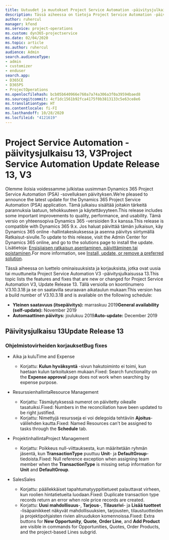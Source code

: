 ```yaml
---
title: Uutuudet ja muutokset Project Service Automation -päivitysjulkaisussa 13, V3
description: Tässä aiheessa on tietoja Project Service Automation -päivitysversion 13, V3:n uusista ominaisuuksista.
author: ruhercul
manager: kfend
ms.service: project-operations
ms.custom: dyn365-projectservice
ms.date: 02/04/2020
ms.topic: article
ms.author: ruhercul
audience: Admin
search.audienceType:
- admin
- customizer
- enduser
search.app:
- D365CE
- D365PS
- ProjectOperations
ms.openlocfilehash: bcb05b640966e760a7a74a306a3f0a39594baed8
ms.sourcegitcommit: 4cf1dc1561b92fca4175f0b3813133c5e63ce8e6
ms.translationtype: HT
ms.contentlocale: fi-FI
ms.lasthandoff: 10/28/2020
ms.locfileid: "4121619"
---
```

# <a name="project-service-automation-update-release-13-v3"></a><span data-ttu-id="6b665-103">Project Service Automation -päivitysjulkaisu 13, V3</span><span class="sxs-lookup"><span data-stu-id="6b665-103">Project Service Automation Update Release 13, V3</span></span>
<span data-ttu-id="6b665-104">Olemme iloisia voidessamme julkistaa uusimman Dynamics 365 Project Service Automation (PSA) -sovelluksen päivityksen.</span><span class="sxs-lookup"><span data-stu-id="6b665-104">We’re pleased to announce the latest update for the Dynamics 365 Project Service Automation (PSA) application.</span></span> <span data-ttu-id="6b665-105">Tämä julkaisu sisältää joitakin tärkeitä parannuksia laatuun, tehokkuuteen ja käytettävyyteen.</span><span class="sxs-lookup"><span data-stu-id="6b665-105">This release includes some important improvements to quality, performance, and usability.</span></span> <span data-ttu-id="6b665-106">Tämä versio on yhteensopiva Dynamics 365 -versioiden 9.x kanssa.</span><span class="sxs-lookup"><span data-stu-id="6b665-106">This release is compatible with Dynamics 365 9.x.</span></span> <span data-ttu-id="6b665-107">Jos haluat päivittää tämän julkaisun, käy Dynamics 365 online -hallintakeskuksessa ja asenna päivitys siirtymällä Ratkaisut-sivulle.</span><span class="sxs-lookup"><span data-stu-id="6b665-107">To update to this release, visit the Admin Center for Dynamics 365 online, and go to the solutions page to install the update.</span></span> <span data-ttu-id="6b665-108">Lisätietoja: [Ensisijaisen ratkaisun asentaminen, päivittäminen tai poistaminen](https://docs.microsoft.com/power-platform/admin/install-remove-preferred-solution).</span><span class="sxs-lookup"><span data-stu-id="6b665-108">For more information, see [Install, update, or remove a preferred solution](https://docs.microsoft.com/power-platform/admin/install-remove-preferred-solution).</span></span>

<span data-ttu-id="6b665-109">Tässä aiheessa on luettelo ominaisuuksista ja korjauksista, jotka ovat uusia tai muuttuneita Project Service Automation V3 -päivitysjulkaisussa 13.</span><span class="sxs-lookup"><span data-stu-id="6b665-109">This topic lists the features and fixes that are new or changed for Project Service Automation V3, Update Release 13.</span></span> <span data-ttu-id="6b665-110">Tällä versiolla on koontinumero V3.10.3.18 ja se on saatavilla seuraavan aikataulun mukaan:</span><span class="sxs-lookup"><span data-stu-id="6b665-110">This version has a build number of V3.10.3.18 and is available on the following schedule:</span></span>

- <span data-ttu-id="6b665-111">**Yleinen saatavuus (itsepäivitys):** marraskuu 2019</span><span class="sxs-lookup"><span data-stu-id="6b665-111">**General availability (self-update):** November 2019</span></span>
- <span data-ttu-id="6b665-112">**Automaattinen päivitys:** joulukuu 2019</span><span class="sxs-lookup"><span data-stu-id="6b665-112">**Auto-update:** December 2019</span></span>


## <a name="update-release-13"></a><span data-ttu-id="6b665-113">Päivitysjulkaisu 13</span><span class="sxs-lookup"><span data-stu-id="6b665-113">Update Release 13</span></span> 

### <a name="bug-fixes"></a><span data-ttu-id="6b665-114">Ohjelmistovirheiden korjaukset</span><span class="sxs-lookup"><span data-stu-id="6b665-114">Bug fixes</span></span>

- <span data-ttu-id="6b665-115">Aika ja kulu</span><span class="sxs-lookup"><span data-stu-id="6b665-115">Time and Expense</span></span>

     - <span data-ttu-id="6b665-116">Korjattu: **Kulun hyväksyntä** -sivun hakutoiminto ei toimi, kun haetaan kulun tarkoituksen mukaan.</span><span class="sxs-lookup"><span data-stu-id="6b665-116">Fixed: Search functionality on the **Expense approval** page does not work when searching by expense purpose.</span></span>

- <span data-ttu-id="6b665-117">Resurssienhallinta</span><span class="sxs-lookup"><span data-stu-id="6b665-117">Resource Management</span></span>

     - <span data-ttu-id="6b665-118">Korjattu: Täsmäytyksessä numerot on päivitetty oikealle tasatuiksi.</span><span class="sxs-lookup"><span data-stu-id="6b665-118">Fixed: Numbers in the reconciliation have been updated to be right justified.</span></span>
     - <span data-ttu-id="6b665-119">Korjattu: Nimettyjä resursseja ei voi delegoida tehtäviin **Ajoitus**-välilehden kautta.</span><span class="sxs-lookup"><span data-stu-id="6b665-119">Fixed: Named Resources can't be assigned to tasks through the **Schedule** tab.</span></span>

- <span data-ttu-id="6b665-120">Projektinhallinta</span><span class="sxs-lookup"><span data-stu-id="6b665-120">Project Management</span></span>

     - <span data-ttu-id="6b665-121">Korjattu: Poikkeus null-viittauksesta, kun määritetään ryhmän jäsentä, kun **TransactionType** puuttuu **Unit**- ja **DefaultGroup**-tiedoista.</span><span class="sxs-lookup"><span data-stu-id="6b665-121">Fixed: Null reference exception when assigning team member when the **TransactionType** is missing setup information for **Unit** and **DefaultGroup**.</span></span>

- <span data-ttu-id="6b665-122">Sales</span><span class="sxs-lookup"><span data-stu-id="6b665-122">Sales</span></span>

     - <span data-ttu-id="6b665-123">Korjattu: päällekkäiset tapahtumatyyppitietueet palauttavat virheen, kun roolien hintatietueita luodaan.</span><span class="sxs-lookup"><span data-stu-id="6b665-123">Fixed: Duplicate transaction type records return an error when role price records are created.</span></span>
     - <span data-ttu-id="6b665-124">Korjattu: **Uusi mahdollisuus**-, **Tarjous**-, **Tilausrivi**- ja **Lisää tuotteet** -lisäpainikkeet näkyvät mahdollisuuksien, tarjousten, tilaustuotteiden ja projektipohjaisten rivien aliruudukon komennoissa.</span><span class="sxs-lookup"><span data-stu-id="6b665-124">Fixed: Extra buttons for **New Opportunity**, **Quote**, **Order Line**, and **Add Product** are visible in commands for Opportunities, Quotes, Order Products, and the project-based Lines subgrid.</span></span>


